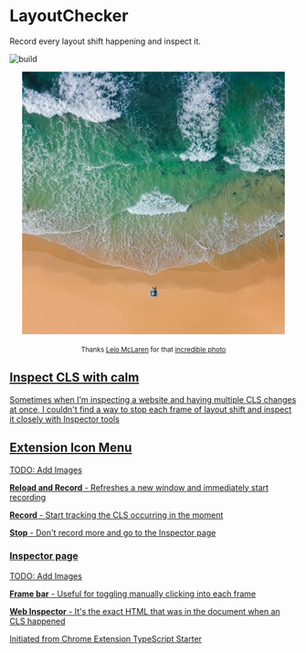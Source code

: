 # LayoutChecker

Record every layout shift happening and inspect it.

![build](https://github.com/martiuh/layoutchecker/workflows/build/badge.svg)

<p align="center">
  <img width="460" height="460" src="/public/leio-mclaren-leiomclaren-com-S4W2AU0t3lw-unsplash.jpg"  alt="Ocean from above with a small person relaxing at the shore" >
</p>

<p align="center">
<small> Thanks <a href="leiomclaren.com">Leio McLaren</a> for that <a href="https://unsplash.com/photos/S4W2AU0t3lw">incredible photo</> </small>
</p>

## Inspect CLS with calm

Sometimes when I'm inspecting a website and having multiple CLS changes at once, I couldn't find a way to stop each frame of layout shift and inspect it closely with Inspector tools

## Extension Icon Menu

TODO: Add Images

**Reload and Record** - Refreshes a new window and immediately start recording

**Record** - Start tracking the CLS occurring in the moment

**Stop** - Don't record more and go to the Inspector page

### Inspector page

TODO: Add Images

**Frame bar** - Useful for toggling manually clicking into each frame

**Web Inspector** - It's the exact HTML that was in the document when an CLS happened

Initiated from [Chrome Extension TypeScript Starter](https://github.com/chibat/chrome-extension-typescript-starter)
